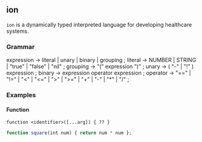 ## ion

`ion` is a dynamically typed interpreted language for developing healthcare systems.

### Grammar

expression  ->  literal | unary | binary | grouping ;
literal     ->  NUMBER | STRING | "true" | "false" | "nil" ;
grouping    ->  "(" expression ")" ;
unary       ->  ( "-" | "!" ) expression ;
binary      ->  expression operator expression ;
operator    ->  "==" | "!=" | "<" | "<=" | ">" | ">="
                | "+" | "-" | "*" | "/" ;


### Examples

#### Function

`function <identifier>([...arg]) { ?? }`

```js
function square(int num) { return num * num };
```